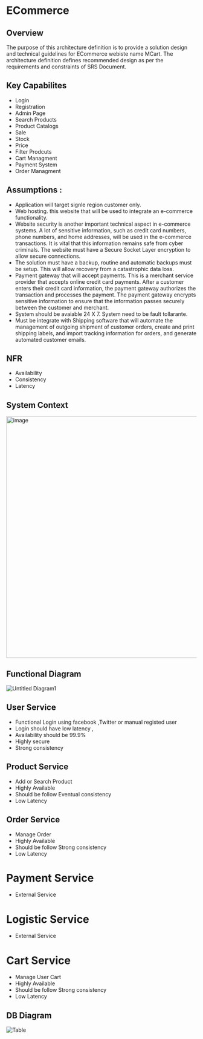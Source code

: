 # ECommerce

## Overview
The purpose of this architecture definition is to provide a solution design and technical guidelines for ECommerce webiste name MCart. The architecture definition defines recommended design as per the requirements and constraints of SRS Document.

## Key Capabilites
- Login
- Registration
- Admin Page
- Search Products
- Product Catalogs
- Sale
- Stock
- Price
- Filter Prodcuts
- Cart Managment
- Payment System
- Order Managment

## Assumptions : 
- Application will target signle region customer only.
- Web hosting. this website that will be used to integrate an e-commerce functionality.
- Website security is another important technical aspect in e-commerce systems. A lot of sensitive information, such as credit card numbers, phone numbers, and home addresses, will be used in the e-commerce transactions. It is vital that this information remains safe from cyber criminals. The website must have a Secure Socket Layer encryption to allow secure connections.
- The solution must have a backup, routine and automatic backups must be setup. This will allow recovery from a catastrophic data loss.
- Payment gateway that will accept payments. This is a merchant service provider that accepts online credit card payments. After a customer enters their credit card information, the payment gateway authorizes the transaction and processes the payment. The payment gateway encrypts sensitive information to ensure that the information passes securely between the customer and merchant.
- System should be avaiable 24 X 7. System need to be fault tollarante. 
- Must be integrate with Shipping software that will automate the management of outgoing shipment of customer orders, create and print shipping labels, and import tracking information for orders, and generate automated customer emails.

## NFR
- Availability
- Consistency
- Latency


## System Context 
<img width="639" alt="image" src="https://user-images.githubusercontent.com/9957969/214040693-ed00ae78-904c-4adc-b8fa-4885ab82ddb6.png">

## Functional Diagram
![Untitled Diagram1](https://user-images.githubusercontent.com/9957969/219303988-c0b487fa-1e0a-4581-ab71-eb0d6edd44bc.jpg)

## User Service
- Functional  Login using facebook ,Twitter or manual registed user
- Login should have low latency , 
- Availability should be 99.9%
- Highly secure
- Strong consistency

## Product Service
- Add or Search Product
- Highly Available
- Should be follow Eventual consistency
- Low Latency

## Order Service
- Manage Order
- Highly Available
- Should be follow Strong consistency
- Low Latency

# Payment Service
- External Service 

# Logistic Service
- External Service

# Cart Service
- Manage User Cart
- Highly Available
- Should be follow Strong consistency
- Low Latency

## DB Diagram
![Table](https://user-images.githubusercontent.com/9957969/219355185-29aaa369-9500-4ddc-8c34-ca3edd99ce0f.jpg)

